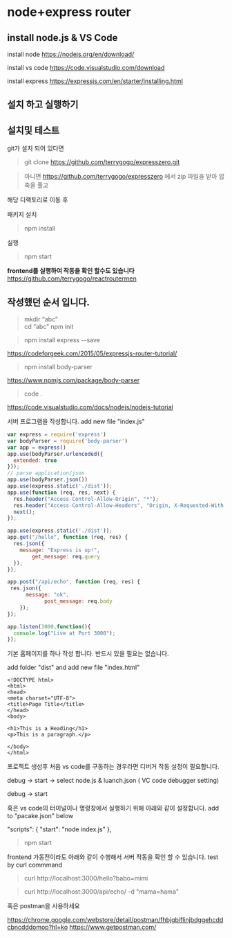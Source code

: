# node+express router 

## install node.js &  VS Code

install node 
https://nodejs.org/en/download/

install vs code
https://code.visualstudio.com/download

install express
https://expressjs.com/en/starter/installing.html

## 설치 하고 실행하기 

## 설치및 테스트 

git가 설치 되어 있다면 

> git clone https://github.com/terrygogo/expresszero.git

> 아니면 https://github.com/terrygogo/expresszero 에서 zip 파일을 받아 압축을 풀고 

해당 디랙토리로 이동 후 

패키지 설치
> npm install

실행 
> npm start

**frontend를 실행하여 작동을 확인 할수도 있습니다**
https://github.com/terrygogo/reactroutermen 


## 작성했던 순서 입니다. 

> mkdir “abc”  
> cd “abc” 
> npm init

> npm install express  --save

https://codeforgeek.com/2015/05/expressjs-router-tutorial/

> npm install body-parser

https://www.npmjs.com/package/body-parser

> code .

https://code.visualstudio.com/docs/nodejs/nodejs-tutorial


서버 프로그램을 작성합니다. 
add new file "index.js"

```javascript
var express = require('express')
var bodyParser = require('body-parser')
var app = express()
app.use(bodyParser.urlencoded({
  extended: true
}));
// parse application/json
app.use(bodyParser.json())
app.use(express.static('./dist'));
app.use(function (req, res, next) {
  res.header("Access-Control-Allow-Origin", "*");
  res.header("Access-Control-Allow-Headers", "Origin, X-Requested-With, Content-Type, Accept");
  next();
});

app.use(express.static('./dist'));
app.get("/hello", function (req, res) {
  res.json({
    message: "Express is up!",
		get_message: req.query
  });
});

app.post("/api/echo", function (req, res) {
 res.json({
      message: "ok",
			post_message: req.body
    });
});

app.listen(3000,function(){
  console.log("Live at Port 3000");
});
```

기본 홈페이지를 하나 작성 합니다. 반드시 있을 필요는 없습니다. 

add folder "dist" and add new file "index.html" 

```
<!DOCTYPE html>
<html>
<head>
<meta charset="UTF-8">
<title>Page Title</title>
</head>
<body>

<h1>This is a Heading</h1>
<p>This is a paragraph.</p>

</body>
</html>
```
프로젝트 생성후 처음 vs code를 구동하는 경우라면 디버거 작동 설정이 필요합니다. 

debug -> start -> select node.js & luanch.json ( VC code debugger setting) 

debug -> start 

혹은 vs code의 터미널이나 명령창에서 실행하기 위해 아래와 같이 설정합니다. 
add to "pacake.json" below  

"scripts": {
    "start": "node index.js"
  },

> npm start 

frontend 가동전이라도 아래와 같이 수행해서 서버 작동을 확인 할 수 있습니다. 
test by curl commmand 

> curl http://localhost:3000/hello?babo=mimi

> curl http://localhost:3000/api/echo/ -d "mama=hama"

혹은 postman을 사용하세요

https://chrome.google.com/webstore/detail/postman/fhbjgbiflinjbdggehcddcbncdddomop?hl=ko
https://www.getpostman.com/

 
